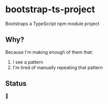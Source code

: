 # bootstrap-ts-project

Bootstraps a TypeScript npm module project

## Why?

Because I'm making enough of them that:
1. I see a pattern
2. I'm tired of manually repeating that pattern


## Status
:construction:
